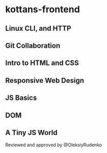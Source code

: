 # kottans-frontend
## Linux CLI, and HTTP
## Git Collaboration
## Intro to HTML and CSS
## Responsive Web Design
## JS Basics
## DOM
## A Tiny JS World
Reviewed and approved by @OleksiyRudenko
